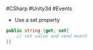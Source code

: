 
#CSharp #Unity3d #Events
  
- Use a set property 
```C#
public string {get; set{
	// set value and send event
}}
```

